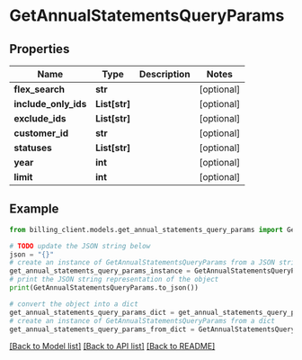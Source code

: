 # GetAnnualStatementsQueryParams


## Properties

Name | Type | Description | Notes
------------ | ------------- | ------------- | -------------
**flex_search** | **str** |  | [optional] 
**include_only_ids** | **List[str]** |  | [optional] 
**exclude_ids** | **List[str]** |  | [optional] 
**customer_id** | **str** |  | [optional] 
**statuses** | **List[str]** |  | [optional] 
**year** | **int** |  | [optional] 
**limit** | **int** |  | [optional] 

## Example

```python
from billing_client.models.get_annual_statements_query_params import GetAnnualStatementsQueryParams

# TODO update the JSON string below
json = "{}"
# create an instance of GetAnnualStatementsQueryParams from a JSON string
get_annual_statements_query_params_instance = GetAnnualStatementsQueryParams.from_json(json)
# print the JSON string representation of the object
print(GetAnnualStatementsQueryParams.to_json())

# convert the object into a dict
get_annual_statements_query_params_dict = get_annual_statements_query_params_instance.to_dict()
# create an instance of GetAnnualStatementsQueryParams from a dict
get_annual_statements_query_params_from_dict = GetAnnualStatementsQueryParams.from_dict(get_annual_statements_query_params_dict)
```
[[Back to Model list]](../README.md#documentation-for-models) [[Back to API list]](../README.md#documentation-for-api-endpoints) [[Back to README]](../README.md)


